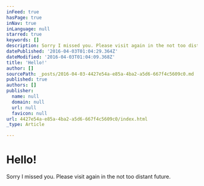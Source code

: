 ```yaml
---
inFeed: true
hasPage: true
inNav: true
inLanguage: null
starred: true
keywords: []
description: Sorry I missed you. Please visit again in the not too distant future.
datePublished: '2016-04-03T01:04:29.364Z'
dateModified: '2016-04-03T01:04:09.368Z'
title: 'Hello!'
author: []
sourcePath: _posts/2016-04-03-4427e54a-e85a-4ba2-a5d6-667f4c5609c0.md
published: true
authors: []
publisher:
  name: null
  domain: null
  url: null
  favicon: null
url: 4427e54a-e85a-4ba2-a5d6-667f4c5609c0/index.html
_type: Article

---
```

# Hello!

Sorry I missed you. Please visit again in the not too distant future.